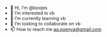 - 👋 Hi, I’m @boojes
- 👀 I’m interested in vb
- 🌱 I’m currently learning vb
- 💞️ I’m looking to collaborate on vb
- 📫 How to reach me aa.poenya@gmail.com

<!---
boojes/boojes is a ✨ special ✨ repository because its `README.md` (this file) appears on your GitHub profile.
You can click the Preview link to take a look at your changes.
--->
